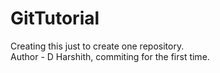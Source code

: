# GitTutorial
Creating this just to create one repository. <br>
Author - D Harshith, commiting for the first time. 
